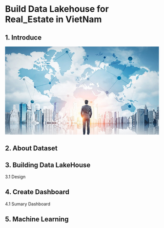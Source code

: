 # Build Data Lakehouse for Real_Estate in VietNam

## 1. Introduce
![image](https://github.com/MaiTTrung/DataLakehouse_RealEstate/blob/main/Assets/intro.jpg)
## 2. About Dataset
## 3. Building Data LakeHouse
  3.1 Design 
   
## 4. Create Dashboard
   4.1 Sumary Dashboard
## 5. Machine Learning
